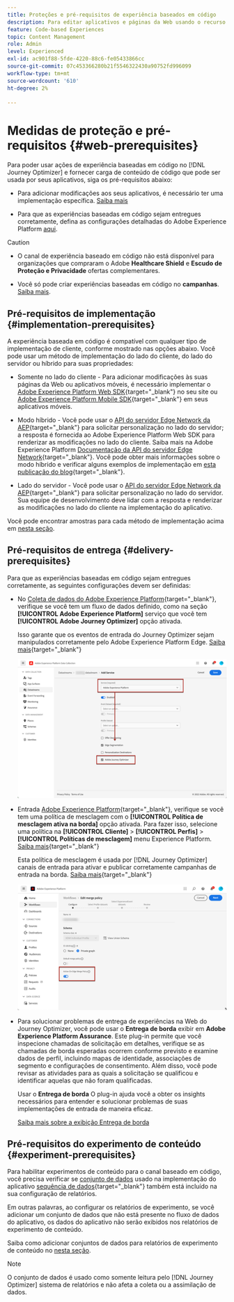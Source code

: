 ```yaml
---
title: Proteções e pré-requisitos de experiência baseados em código
description: Para editar aplicativos e páginas da Web usando o recurso baseado em código do Journey Optimizer, siga os pré-requisitos desta página
feature: Code-based Experiences
topic: Content Management
role: Admin
level: Experienced
exl-id: ac901f88-5fde-4220-88c6-fe05433866cc
source-git-commit: 07c453366280b21f5546322430a90752fd996099
workflow-type: tm+mt
source-wordcount: '610'
ht-degree: 2%

---
```


# Medidas de proteção e pré-requisitos {#web-prerequisites}

Para poder usar ações de experiência baseadas em código no [!DNL Journey Optimizer] e fornecer carga de conteúdo de código que pode ser usada por seus aplicativos, siga os pré-requisitos abaixo:

* Para adicionar modificações aos seus aplicativos, é necessário ter uma implementação específica. [Saiba mais](#implementation-prerequisites)

* Para que as experiências baseadas em código sejam entregues corretamente, defina as configurações detalhadas do Adobe Experience Platform [aqui](#delivery-prerequisites).

>[!CAUTION]
>
>* O canal de experiência baseado em código não está disponível para organizações que compraram o Adobe **Healthcare Shield** e **Escudo de Proteção e Privacidade** ofertas complementares.
>
>* Você só pode criar experiências baseadas em código no **campanhas**. [Saiba mais](../campaigns/create-campaign.md#configure).

## Pré-requisitos de implementação {#implementation-prerequisites}

A experiência baseada em código é compatível com qualquer tipo de implementação de cliente, conforme mostrado nas opções abaixo. Você pode usar um método de implementação do lado do cliente, do lado do servidor ou híbrido para suas propriedades:

* Somente no lado do cliente - Para adicionar modificações às suas páginas da Web ou aplicativos móveis, é necessário implementar o [Adobe Experience Platform Web SDK](https://experienceleague.adobe.com/docs/platform-learn/implement-web-sdk/overview.html?lang=pt-BR){target="_blank"} no seu site ou [Adobe Experience Platform Mobile SDK](https://developer.adobe.com/client-sdks/documentation/){target="_blank"} em seus aplicativos móveis.

* Modo híbrido - Você pode usar o [API do servidor Edge Network da AEP](https://experienceleague.adobe.com/docs/experience-platform/edge-network-server-api/data-collection/interactive-data-collection.html){target="_blank"} para solicitar personalização no lado do servidor; a resposta é fornecida ao Adobe Experience Platform Web SDK para renderizar as modificações no lado do cliente. Saiba mais na Adobe Experience Platform [Documentação da API do servidor Edge Network](https://experienceleague.adobe.com/docs/experience-platform/edge-network-server-api/overview.html){target="_blank"}. Você pode obter mais informações sobre o modo híbrido e verificar alguns exemplos de implementação em [esta publicação do blog](https://blog.developer.adobe.com/hybrid-personalization-in-the-adobe-experience-platform-web-sdk-6a1bb674bf41){target="_blank"}.

* Lado do servidor - Você pode usar o [API do servidor Edge Network da AEP](https://experienceleague.adobe.com/docs/experience-platform/edge-network-server-api/data-collection/interactive-data-collection.html){target="_blank"} para solicitar personalização no lado do servidor. Sua equipe de desenvolvimento deve lidar com a resposta e renderizar as modificações no lado do cliente na implementação do aplicativo.

Você pode encontrar amostras para cada método de implementação acima em [nesta seção](code-based-implementation-samples.md).

## Pré-requisitos de entrega {#delivery-prerequisites}

Para que as experiências baseadas em código sejam entregues corretamente, as seguintes configurações devem ser definidas:

* No [Coleta de dados do Adobe Experience Platform](https://experienceleague.adobe.com/docs/experience-platform/edge/datastreams/overview.html?lang=pt-BR){target="_blank"}, verifique se você tem um fluxo de dados definido, como na seção **[!UICONTROL Adobe Experience Platform]** serviço que você tem **[!UICONTROL Adobe Journey Optimizer]** opção ativada.

  Isso garante que os eventos de entrada do Journey Optimizer sejam manipulados corretamente pelo Adobe Experience Platform Edge. [Saiba mais](https://experienceleague.adobe.com/docs/experience-platform/edge/datastreams/configure.html){target="_blank"}

  ![](../web/assets/web-aep-datastream-ajo.png)

* Entrada [Adobe Experience Platform](https://experienceleague.adobe.com/docs/experience-platform/profile/home.html?lang=pt-BR){target="_blank"}, verifique se você tem uma política de mesclagem com o **[!UICONTROL Política de mesclagem ativa na borda]** opção ativada. Para fazer isso, selecione uma política na **[!UICONTROL Cliente]** > **[!UICONTROL Perfis]** > **[!UICONTROL Políticas de mesclagem]** menu Experience Platform. [Saiba mais](https://experienceleague.adobe.com/docs/experience-platform/profile/merge-policies/ui-guide.html#configure){target="_blank"}

  Esta política de mesclagem é usada por [!DNL Journey Optimizer] canais de entrada para ativar e publicar corretamente campanhas de entrada na borda. [Saiba mais](https://experienceleague.adobe.com/docs/experience-platform/profile/merge-policies/ui-guide.html?lang=pt-BR){target="_blank"}

  ![](../web/assets/web-aep-merge-policy.png)

* Para solucionar problemas de entrega de experiências na Web do Journey Optimizer, você pode usar o **Entrega de borda** exibir em **Adobe Experience Platform Assurance**. Este plug-in permite que você inspecione chamadas de solicitação em detalhes, verifique se as chamadas de borda esperadas ocorrem conforme previsto e examine dados de perfil, incluindo mapas de identidade, associações de segmento e configurações de consentimento. Além disso, você pode revisar as atividades para as quais a solicitação se qualificou e identificar aquelas que não foram qualificadas.

  Usar o **Entrega de borda** O plug-in ajuda você a obter os insights necessários para entender e solucionar problemas de suas implementações de entrada de maneira eficaz.

  [Saiba mais sobre a exibição Entrega de borda](https://experienceleague.adobe.com/en/docs/experience-platform/assurance/view/edge-delivery)

## Pré-requisitos do experimento de conteúdo {#experiment-prerequisites}

Para habilitar experimentos de conteúdo para o canal baseado em código, você precisa verificar se [conjunto de dados](../data/get-started-datasets.md) usado na implementação do aplicativo [sequência de dados](https://experienceleague.adobe.com/docs/experience-platform/datastreams/overview.html){target="_blank"} também está incluído na sua configuração de relatórios.

Em outras palavras, ao configurar os relatórios de experimento, se você adicionar um conjunto de dados que não está presente no fluxo de dados do aplicativo, os dados do aplicativo não serão exibidos nos relatórios de experimento de conteúdo.

Saiba como adicionar conjuntos de dados para relatórios de experimento de conteúdo no [nesta seção](../campaigns/reporting-configuration.md#add-datasets).

>[!NOTE]
>
>O conjunto de dados é usado como somente leitura pelo [!DNL Journey Optimizer] sistema de relatórios e não afeta a coleta ou a assimilação de dados.
